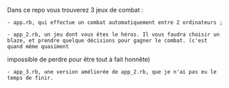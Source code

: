 Dans ce repo vous trouverez 3 jeux de combat :

	- app.rb, qui effectue un combat automatiquement entre 2 ordinateurs ;

	- app_2.rb, un jeu dont vous êtes le héros. Il vous faudra choisir un blaze, et prendre quelque décisions pour gagner le combat. (c'est quand même quasiment 
impossible de perdre pour être tout à fait honnête)

	- app_3.rb, une version améliorée de app_2.rb, que je n'ai pas eu le temps de finir.